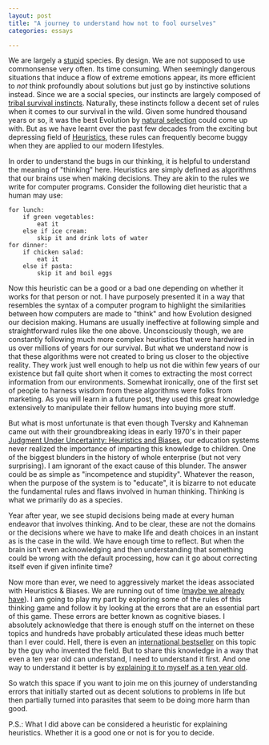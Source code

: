```yaml
---
layout: post
title: "A journey to understand how not to fool ourselves"
categories: essays

---
```


We are largely a [stupid](http://www.realclearscience.com/blog/2016/09/the_basic_laws_of_human_stupidity.html) species. By design. We are not supposed to use commonsense very often. Its time consuming. When seemingly dangerous situations that induce a flow of extreme emotions appear, its more efficient to *not* think profoundly about solutions but just go by instinctive solutions instead. Since we are a social species, our instincts are largely composed of [tribal survival instincts](http://rheg.vastserve.com/articles/tribal-instinct.htm). Naturally, these instincts follow a decent set of rules when it comes to our survival in the wild. Given some hundred thousand years or so, it was the best Evolution by [natural selection](http://evolution.berkeley.edu/evolibrary/article/evo_25) could come up with. But as we have learnt over the past few decades from the exciting but depressing field of [Heuristics](https://en.wikipedia.org/wiki/Heuristics_in_judgment_and_decision-making), these rules can frequently become buggy when they are applied to our modern lifestyles. 

In order to understand the bugs in our thinking, it is helpful to understand the meaning of "thinking" here. Heuristics are simply defined as algorithms that our brains use when making decisions. They are akin to the rules we write for computer programs. Consider the following diet heuristic that a human may use: 

```
for lunch:
    if green vegetables:
        eat it
    else if ice cream:
        skip it and drink lots of water
for dinner:
    if chicken salad:
        eat it
    else if pasta:
        skip it and boil eggs
```

Now this heuristic can be a good or a bad one depending on whether it works for that person or not. I have purposely presented it in a way that resembles the syntax of a computer program to highlight the similarities between how computers are made to "think" and how Evolution designed our decision making. Humans are usually ineffective at following simple and straightforward rules like the one above. Unconsciously though, we are constantly following much more complex heuristics that were hardwired in us over millions of years for our survival. But what we understand now is that these algorithms were not created to bring us closer to the objective reality. They work just well enough to help us not die within few years of our existence but fall quite short when it comes to extracting the most correct information from our environments. Somewhat ironically, one of the first set of people to harness wisdom from these algorithms were folks from marketing. As you will learn in a future post, they used this great knowledge extensively to manipulate their fellow humans into buying more stuff. 

But what is most unfortunate is that even though Tversky and Kahneman came out with their groundbreaking ideas in early 1970's in their paper [Judgment Under Uncertainty: Heuristics and Biases](http://psiexp.ss.uci.edu/research/teaching/Tversky_Kahneman_1974.pdf), our education systems never realized the importance of imparting this knowledge to children. One of the biggest blunders in the history of whole enterprise (but not very surprising). I am ignorant of the exact cause of this blunder. The answer could be as simple as "incompetence and stupidity". Whatever the reason, when the purpose of the system is to "educate", it is bizarre to not educate the fundamental rules and flaws involved in human thinking. Thinking is what we primarily do as a species. 

Year after year, we see stupid decisions being made at every human endeavor that involves thinking. And to be clear, these are not the domains or the decisions where we have to make life and death choices in an instant as is the case in the wild. We have enough time to reflect. But when the brain isn't even acknowledging and then understanding that something could be wrong with the default processing, how can it go about correcting itself even if given infinite time?  

Now more than ever, we need to aggressively market the ideas associated with Heuristics & Biases. We are running out of time ([maybe we already have](https://en.wikipedia.org/wiki/Donald_Trump)). I am going to play my part by exploring some of the rules of this thinking game and follow it by looking at the errors that are
an essential part of this game. These errors are better known as cognitive biases. I absolutely acknowledge that there is enough stuff on the internet on these topics and hundreds have probably articulated these ideas much better than I ever could. Hell, there is even an [international bestseller](https://en.wikipedia.org/wiki/Thinking,_Fast_and_Slow) on this topic by the guy who invented the field. But to share this knowledge in a way that even a ten year old can understand, I need to understand it first. And one way to understand it better is by [explaining it to myself as a ten year old](https://www.reddit.com/r/explainlikeimfive/).  

So watch this space if you want to join me on this journey of understanding errors that initially started out as decent solutions to problems in life but then partially turned into parasites that seem to be doing more harm than good.

P.S.: What I did above can be considered a heuristic for explaining heuristics. Whether it is a good one or not is for you to decide. 
